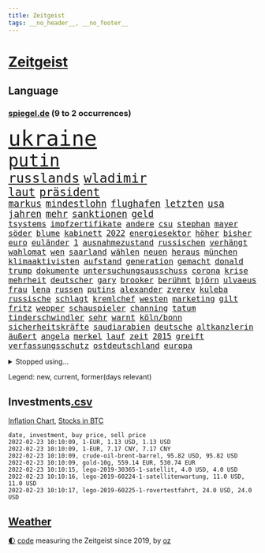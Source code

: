 ```yaml
---
title: Zeitgeist
tags: __no_header__, __no_footer__
---
```


# [Zeitgeist](https://oliz.io/zeitgeist/)

## Language

<h3><a href="https://www.spiegel.de" target="_blank">spiegel.de</a> (9 to 2 occurrences)</h3>
<p style="font-family:monospace">
<span style="font-size:32pt"><a href="news_links.html#ukraine" class="current">ukraine</a></span>
<br>
<span style="font-size:26pt"><a href="news_links.html#putin" class="current">putin</a></span>
<br>
<span style="font-size:20pt"><a href="news_links.html#russlands" class="current">russlands</a></span>
<span style="font-size:20pt"><a href="news_links.html#wladimir" class="current">wladimir</a></span>
<br>
<span style="font-size:17pt"><a href="news_links.html#laut" class="current">laut</a></span>
<span style="font-size:17pt"><a href="news_links.html#präsident" class="current">präsident</a></span>
<br>
<span style="font-size:14pt"><a href="news_links.html#markus" class="current">markus</a></span>
<span style="font-size:14pt"><a href="news_links.html#mindestlohn" class="current">mindestlohn</a></span>
<span style="font-size:14pt"><a href="news_links.html#flughafen" class="current">flughafen</a></span>
<span style="font-size:14pt"><a href="news_links.html#letzten" class="current">letzten</a></span>
<span style="font-size:14pt"><a href="news_links.html#usa" class="current">usa</a></span>
<span style="font-size:14pt"><a href="news_links.html#jahren" class="current">jahren</a></span>
<span style="font-size:14pt"><a href="news_links.html#mehr" class="current">mehr</a></span>
<span style="font-size:14pt"><a href="news_links.html#sanktionen" class="current">sanktionen</a></span>
<span style="font-size:14pt"><a href="news_links.html#geld" class="current">geld</a></span>
<br>
<span style="font-size:12pt"><a href="news_links.html#tsystems" class="new">tsystems</a></span>
<span style="font-size:12pt"><a href="news_links.html#impfzertifikate" class="current">impfzertifikate</a></span>
<span style="font-size:12pt"><a href="news_links.html#andere" class="current">andere</a></span>
<span style="font-size:12pt"><a href="news_links.html#csu" class="current">csu</a></span>
<span style="font-size:12pt"><a href="news_links.html#stephan" class="current">stephan</a></span>
<span style="font-size:12pt"><a href="news_links.html#mayer" class="current">mayer</a></span>
<span style="font-size:12pt"><a href="news_links.html#söder" class="current">söder</a></span>
<span style="font-size:12pt"><a href="news_links.html#blume" class="new">blume</a></span>
<span style="font-size:12pt"><a href="news_links.html#kabinett" class="current">kabinett</a></span>
<span style="font-size:12pt"><a href="news_links.html#2022" class="current">2022</a></span>
<span style="font-size:12pt"><a href="news_links.html#energiesektor" class="new">energiesektor</a></span>
<span style="font-size:12pt"><a href="news_links.html#höher" class="current">höher</a></span>
<span style="font-size:12pt"><a href="news_links.html#bisher" class="current">bisher</a></span>
<span style="font-size:12pt"><a href="news_links.html#euro" class="current">euro</a></span>
<span style="font-size:12pt"><a href="news_links.html#euländer" class="current">euländer</a></span>
<span style="font-size:12pt"><a href="news_links.html#1" class="current">1</a></span>
<span style="font-size:12pt"><a href="news_links.html#ausnahmezustand" class="current">ausnahmezustand</a></span>
<span style="font-size:12pt"><a href="news_links.html#russischen" class="current">russischen</a></span>
<span style="font-size:12pt"><a href="news_links.html#verhängt" class="current">verhängt</a></span>
<span style="font-size:12pt"><a href="news_links.html#wahlomat" class="new">wahlomat</a></span>
<span style="font-size:12pt"><a href="news_links.html#wen" class="current">wen</a></span>
<span style="font-size:12pt"><a href="news_links.html#saarland" class="current">saarland</a></span>
<span style="font-size:12pt"><a href="news_links.html#wählen" class="current">wählen</a></span>
<span style="font-size:12pt"><a href="news_links.html#neuen" class="current">neuen</a></span>
<span style="font-size:12pt"><a href="news_links.html#heraus" class="current">heraus</a></span>
<span style="font-size:12pt"><a href="news_links.html#münchen" class="current">münchen</a></span>
<span style="font-size:12pt"><a href="news_links.html#klimaaktivisten" class="current">klimaaktivisten</a></span>
<span style="font-size:12pt"><a href="news_links.html#aufstand" class="current">aufstand</a></span>
<span style="font-size:12pt"><a href="news_links.html#generation" class="current">generation</a></span>
<span style="font-size:12pt"><a href="news_links.html#gemacht" class="current">gemacht</a></span>
<span style="font-size:12pt"><a href="news_links.html#donald" class="current">donald</a></span>
<span style="font-size:12pt"><a href="news_links.html#trump" class="current">trump</a></span>
<span style="font-size:12pt"><a href="news_links.html#dokumente" class="current">dokumente</a></span>
<span style="font-size:12pt"><a href="news_links.html#untersuchungsausschuss" class="current">untersuchungsausschuss</a></span>
<span style="font-size:12pt"><a href="news_links.html#corona" class="current">corona</a></span>
<span style="font-size:12pt"><a href="news_links.html#krise" class="current">krise</a></span>
<span style="font-size:12pt"><a href="news_links.html#mehrheit" class="current">mehrheit</a></span>
<span style="font-size:12pt"><a href="news_links.html#deutscher" class="current">deutscher</a></span>
<span style="font-size:12pt"><a href="news_links.html#gary" class="current">gary</a></span>
<span style="font-size:12pt"><a href="news_links.html#brooker" class="new">brooker</a></span>
<span style="font-size:12pt"><a href="news_links.html#berühmt" class="current">berühmt</a></span>
<span style="font-size:12pt"><a href="news_links.html#björn" class="current">björn</a></span>
<span style="font-size:12pt"><a href="news_links.html#ulvaeus" class="new">ulvaeus</a></span>
<span style="font-size:12pt"><a href="news_links.html#frau" class="current">frau</a></span>
<span style="font-size:12pt"><a href="news_links.html#lena" class="current">lena</a></span>
<span style="font-size:12pt"><a href="news_links.html#russen" class="current">russen</a></span>
<span style="font-size:12pt"><a href="news_links.html#putins" class="current">putins</a></span>
<span style="font-size:12pt"><a href="news_links.html#alexander" class="current">alexander</a></span>
<span style="font-size:12pt"><a href="news_links.html#zverev" class="current">zverev</a></span>
<span style="font-size:12pt"><a href="news_links.html#kuleba" class="current">kuleba</a></span>
<span style="font-size:12pt"><a href="news_links.html#russische" class="current">russische</a></span>
<span style="font-size:12pt"><a href="news_links.html#schlagt" class="new">schlagt</a></span>
<span style="font-size:12pt"><a href="news_links.html#kremlchef" class="current">kremlchef</a></span>
<span style="font-size:12pt"><a href="news_links.html#westen" class="current">westen</a></span>
<span style="font-size:12pt"><a href="news_links.html#marketing" class="current">marketing</a></span>
<span style="font-size:12pt"><a href="news_links.html#gilt" class="current">gilt</a></span>
<span style="font-size:12pt"><a href="news_links.html#fritz" class="new">fritz</a></span>
<span style="font-size:12pt"><a href="news_links.html#wepper" class="new">wepper</a></span>
<span style="font-size:12pt"><a href="news_links.html#schauspieler" class="current">schauspieler</a></span>
<span style="font-size:12pt"><a href="news_links.html#channing" class="new">channing</a></span>
<span style="font-size:12pt"><a href="news_links.html#tatum" class="new">tatum</a></span>
<span style="font-size:12pt"><a href="news_links.html#tinderschwindler" class="new">tinderschwindler</a></span>
<span style="font-size:12pt"><a href="news_links.html#sehr" class="current">sehr</a></span>
<span style="font-size:12pt"><a href="news_links.html#warnt" class="current">warnt</a></span>
<span style="font-size:12pt"><a href="news_links.html#köln/bonn" class="new">köln/bonn</a></span>
<span style="font-size:12pt"><a href="news_links.html#sicherheitskräfte" class="current">sicherheitskräfte</a></span>
<span style="font-size:12pt"><a href="news_links.html#saudiarabien" class="current">saudiarabien</a></span>
<span style="font-size:12pt"><a href="news_links.html#deutsche" class="current">deutsche</a></span>
<span style="font-size:12pt"><a href="news_links.html#altkanzlerin" class="current">altkanzlerin</a></span>
<span style="font-size:12pt"><a href="news_links.html#äußert" class="current">äußert</a></span>
<span style="font-size:12pt"><a href="news_links.html#angela" class="current">angela</a></span>
<span style="font-size:12pt"><a href="news_links.html#merkel" class="current">merkel</a></span>
<span style="font-size:12pt"><a href="news_links.html#lauf" class="current">lauf</a></span>
<span style="font-size:12pt"><a href="news_links.html#zeit" class="current">zeit</a></span>
<span style="font-size:12pt"><a href="news_links.html#2015" class="current">2015</a></span>
<span style="font-size:12pt"><a href="news_links.html#greift" class="current">greift</a></span>
<span style="font-size:12pt"><a href="news_links.html#verfassungsschutz" class="current">verfassungsschutz</a></span>
<span style="font-size:12pt"><a href="news_links.html#ostdeutschland" class="current">ostdeutschland</a></span>
<span style="font-size:12pt"><a href="news_links.html#europa" class="current">europa</a></span>
</p>
<details>
<summary>Stopped using...</summary>
<p class="former" style="font-size:12pt">
torjäger(490) trumps(490) armenien(489) coronalockdown(489) ehemann(489) einwohner(489) liverpool(489) ausschreitungen(488) beobachtet(488) haftstrafe(488) legendären(488) profi(488) spahn(488) ungewöhnlich(488) versprach(488) walter(488) diktator(487) erholung(487) gelernt(487) unterschiede(487) äußerungen(487) übergriffe(487) 2000(486) asche(486) befindet(486) exemplare(486) massiver(486) schlug(486) schmeckt(486) weber(486) weitgehend(486) youtube(486) besonderen(485) coronaausbruch(485) erziehung(485) geschaffen(485) kohle(485) provinz(485) villa(485) abschied(484) botschaften(484) eingereicht(484) geändert(484) italienische(484) konkurrenten(484) rekordmeister(484) rostock(484) studierenden(484) tieren(484) umgehen(484) verdachts(484) videobotschaft(484) viertel(484) 37(483) bereich(483) einiges(483) katastrophe(483) kämpfe(483) rente(483) sicherheitsbehörden(483) unruhen(483) versteigert(483) virologe(483) ärgert(483) anruf(482) besseren(482) bitten(482) carsten(482) chelsea(482) entdecken(482) gerufen(482) halt(482) prinzessin(482) saisonsieg(482) unentschieden(482) zeitweise(482) 125(481) anthony(481) bekanntesten(481) belarussischen(481) berg(481) billionen(481) einzudämmen(481) gesagt(481) kretschmer(481) versorgt(481) zeugen(481) arbeitsplatz(480) behandelt(480) bekämpft(480) bekämpfung(480) dienen(480) marcel(480) paderborn(480) räumen(480) verlängern(480) verschwunden(480) vorantreiben(480) außenpolitik(479) beachten(479) einziehen(479) erinnerungen(479) island(479) löhne(479) roman(479) staats(479) 43(478) bekamen(478) beleidigt(478) christopher(478) geklärt(478) gestoßen(478) hunderten(478) ramelow(478) rettet(478) stuft(478) crash(477) eintracht(477) feuerwehrleute(477) gebiet(477) geflüchteten(477) gegenteil(477) hungerstreik(477) manipuliert(477) norbert(477) philipp(477) wirkt(477) woran(477) zugunsten(477) brutal(476) dahin(476) entscheidend(476) höchststand(476) lebenslange(476) querdenker(476) senkt(476) umstrittener(476) unterliegt(476) verteilung(476) veränderte(476) vorsprung(476) 94(475) aktuell(475) eskalieren(475) heil(475) hubertus(475) libyen(475) nerven(475) nürnberg(475) rom(475) tauchen(475) tausenden(475) via(475) 29(474) berät(474) brite(474) datenanalyse(474) höchst(474) jedenfalls(474) unruhe(474) verschwiegen(474) deutlicher(473) fund(473) gewässern(473) meiner(473) rechtliche(473) fauci(472) game(472) italienischen(472) netanyahu(472) trainiert(472) aufgetreten(471) beteiligung(471) erkrankung(471) hob(471) hürden(471) spüren(471) störung(471) verschärfte(471) beantragt(470) green(470) haaland(470) jerusalem(470) kindes(470) sven(470) 81(469) franzosen(469) raumstation(469) schlechtes(469) ermordeten(468) gesehen(468) 16jährigen(467) brauche(467) erfunden(467) gefangene(467) negativen(467) park(467) defensive(466) geprägt(466) überprüfen(466) aufarbeitung(465) gekauft(465) marsch(465) praktisch(465) reichsten(465) vakzine(465) zigaretten(465) berühmte(464) gefälschte(464) polnische(464) raab(464) umweltschutz(464) voraussetzungen(464) jürgen(463) kippt(463) ordnung(463) prompt(463) träume(463) ausrüstung(462) bett(462) eben(462) eingeleitet(462) ergebnissen(462) dfbpokal(461) falscher(461) hitze(461) startups(461) favorit(460) pandemiebekämpfung(460) ähnliche(460) außerhalb(459) erderwärmung(459) thüringens(459) erwachsenen(458) politikerin(458) prognose(458) auktion(456) gelandet(456) vorgänger(456) familienberater(455) schneider(455) syrer(455) verfassungswidrig(455) zuspruch(455) klasse(454) kindheit(453) telefonat(453) aktivist(452) begangen(452) französischer(451) trauern(451) umfragewerte(451) munition(449) verfolger(449) app(447) krisen(447) stärkt(446) strafbar(445) thüringer(445) koalitionspartner(444) teilnehmern(443) abiy(442) herausfinden(442) 91(439) gerieten(438) unterbrochen(437) vorgenommen(437) tigray(436) identität(435) stellenabbau(434) coronajahr(433) susanne(433) weidel(433) entbrannt(431) bbc(429) italienischer(429) topspiel(429) hagen(427) rache(424) discounter(420) rechter(418) regelmäßig(414) vertrauten(413) aggressiv(412) boomt(410) würdigt(408) ausweg(407) brutalen(407) hartz(407) zweieinhalb(407) variante(398) uskapitol(389) 95(381) verstoß(380) iv(377) höheres(376) geheimen(373) windows(372) andy(371) bestens(370) entsprechenden(368) klettert(368) verleumdung(367) schiebt(363) nachbarland(362) abreise(356) militärputsch(354) potenziell(350) stärkste(347) unverletzt(345) fluggesellschaft(344) längerem(339) übernahm(336) hochschulen(333) fängt(331) portugals(331) kriege(328) zurückgekehrt(328) geimpften(326) verantwortliche(326) holten(321) strebt(320) südwesten(319) unterschiedliche(311) coronainzidenz(305) rumänien(304) prozessauftakt(302) herausragende(301) bemühen(299) kabel(281) institute(278) loben(278) massachusetts(278) pflegen(278) unfälle(274) raumfahrt(270) dynamo(269) genesen(267) abgefeuert(266) crystal(265) 2013(264) vize(264) 18jährigen(261) durchbruch(258) geknackt(257) arbeitsmarkt(256) set(256) tennisstar(253) ticket(253) agnes(252) hebamme(252) sahen(251) felix(248) jamie(248) aachen(247) laster(246) baum(245) organisierten(241) kw(239) serbien(239) julius(238) naftali(237) parkplatz(237) unterstützern(237) laune(236) geflüchteter(235) kultusminister(235) aggressiver(234) individuelle(233) sudan(232) wussten(231) chipmangel(230) fachkräftemangel(230) sammelt(230) kühnert(229) tenniswelt(229) tricks(227) gerichtet(226) weigerte(226) jamaika(225) drohenden(224) sowjetunion(224) befassen(223) rängen(223) morgens(222) schimpft(221) schob(221) aufsteiger(217) straftat(217) weltall(217) ahmed(215) düster(215) auswärtige(214) norwegische(214) siebte(214) abgeordneter(212) kalte(212) abgerufen(211) bay(211) hildesheim(211) mögen(211) coronafall(210) 500000(209) heim(209) sätze(209) visa(209) erhebung(207) absolviert(206) storniert(206) batterien(205) unterrichten(204) bundesverkehrsminister(203) mo(203) hits(198) fläche(197) gedroht(197) schottischen(196) sichtbar(196) las(195) vegas(195) vorliegen(195) kleinkinder(194) belästigungen(193) blind(192) fällig(191) medizinischer(191) bezieht(190) dominieren(190) konzentriert(190) thiel(190) wahlniederlage(190) voelchert(189) wellen(189) halfen(186) kosovo(186) dankte(185) gehörten(185) götze(185) wiegt(185) anstatt(183) coronapause(180) installiert(180) überwältigt(178) sichtlich(177) leidenschaft(175) websites(175) norweger(174) japans(173) killer(173) steve(172) netzwerke(171) verkehrt(170) beschimpfungen(169) erhofft(169) 90/die(168) diktatur(168) erling(167) ächzt(167) ali(166) boosterimpfung(166) ibiza(166) vermietet(166) films(165) taugen(165) europäisches(164) genervt(164) herauskommen(163) röttgen(163) übertragen(163) einigkeit(162) human(162) exemplar(161) kundschaft(161) vielfach(160) göringeckardt(159) hansjoachim(159) angestellt(157) senator(157) 190(156) bedürftige(156) regierte(156) ausfälle(155) award(155) müttern(155) world(155) scholz'(154) tabellenführung(154) bombe(152) nadine(152) papiere(152) produktionsausfälle(152) glücksfall(151) landwirte(151) natürlichen(151) späte(151) groningen(150) exmann(149) diebe(148) alias(147) unterschiedlicher(147) eindeutig(146) emirat(146) nsregime(146) katrin(145) mastercard(145) abgerechnet(144) cduführung(144) optimismus(144) gerichtsentscheidung(143) indonesische(143) dringen(142) friedensnobelpreis(142) pharmakonzern(142) weltberühmt(142) ausreisen(141) farce(141) gerichtsurteil(141) holstein(141) popgeschichte(141) anhörung(140) gesetzentwurf(140) oberster(140) umgesetzt(140) werten(140) autounfall(139) gesteuert(139) nachbarländer(139) türkisches(138) fock(137) gorch(137) menschliche(137) deckeln(136) fünftel(135) fracht(134) spitzenspiel(134) cyberangriffe(133) oppositionspolitiker(133) ostdeutschen(133) pazifik(133) tabellenspitze(133) zusehen(133) gehirn(132) krieger(132) saarbrücken(132) ehrgeiz(131) jeffrey(131) knapper(131) lösungen(131) einigt(130) untätigkeit(130) angeschlagenen(129) limburg(128) söldnertruppe(128) uli(128) versetzt(128) wiederzubeleben(128) abgeschaltet(127) höchststrafe(127) lotto(127) übertragung(127) eineinhalb(126) erklärungen(126) johannesburg(126) modeste(126) terodde(126) bildet(125) obst(125) floss(124) natostaaten(124) pakete(124) ubooten(124) verkehrsbetriebe(124) befragen(123) erneuerung(123) maskenverweigerer(123) mehrfamilienhaus(122) prallt(122) verschickte(122) durchschnittlich(121) kosteten(120) präsidentschaftskandidat(120) urenkel(120) vernichtet(120) blödsinn(119) schärferen(119) bedeckt(118) spürbare(117) wahlergebnis(117) schlangen(116) vermögensteuer(116) annulliert(115) dave(115) zentralen(115) eidinger(114) erwärmung(114) fernzügen(114) hey(114) vorurteile(114) bewahrte(113) gesundes(113) turnen(113) chancenlos(112) heidenreich(112) hofreiter(112) torlos(112) glen(111) nullcovidstrategie(111) sonntagmorgen(111) automarkt(110) bernhard(110) apotheke(109) beider(109) entwickler(109) erneuern(109) exsprecherin(109) gesellschaftlichen(109) hitzewellen(109) prägen(109) staatlich(109) stephanie(109) supermarkt(109) unterstützten(109) gaspreise(108) rückweg(108) faszinierend(107) strackzimmermann(107) zugrunde(107) 007(106) ferran(106) gedrängt(106) mannschaften(106) schallenberg(106) torres(106) tourismusbranche(106) aue(105) brandt(105) bundesverwaltungsgericht(105) erzgebirge(105) fdppolitikerin(105) geklaut(105) raketenabwehr(105) 200000(104) angehalten(104) ausweis(104) entzweit(104) klimaforschung(104) kurioses(104) verunglückte(104) adele(103) hinrichtung(103) vereinbart(103) verläufe(103) volksverhetzung(103) benutzt(102) berufungsgericht(102) fiona(102) intern(102) raumfahrtunternehmen(102) vereidigung(102) zunahme(102) ansicht(101) norwegens(101) videokonferenz(101) portal(100) zähem(100) aneinandergeraten(99) bundesvorstand(99) verdreifacht(99) reichste(98) übergang(98) bukele(97) delegierten(97) perfektem(97) wirksam(97) meeresspiegels(96) verschwundenen(96) wonach(96) lieferungen(95) menschenschmuggel(95) pflegeheim(95) sterne(95) rechtsextremer(94) tickt(94) waffenlager(94) ansagen(93) emeritierte(93) verlobt(93) überlastung(93) chefredakteur(92) oberlandesgericht(92) zulieferer(92) belügen(91) enes(91) kanter(91) seelenlose(91) springerverlag(91) töchtern(91) bedingung(90) energieriesen(90) genf(90) gesundheitsministerin(90) härte(90) merck(90) nachteil(90) penthouse(90) stadtteil(90) ausweisung(89) bundestagsvizepräsidentin(89) clans(89) dieselbe(89) gutachter(89) kostüm(89) robuste(89) südamerikanischen(89) süßem(89) verbotener(89) verwehrt(89) davis(88) optionen(88) verglichen(88) annette(87) erfurt(87) geopolitische(87) leitzins(87) valencia(87) zinssenkung(87) dampf(86) kavala(86) nämlich(86) staatshilfe(86) entschärft(85) feldern(85) sekunde(85) vielfältig(85) ablenken(84) alec(84) aufarbeiten(84) baldwin(84) bremsweg(84) osman(84) riegeln(84) ausgelacht(83) füllkrug(83) joel(83) niclas(83) rust(83) sizilianischen(83) tötungsdelikts(83) vernünftig(83) horn(82) konzentration(82) milliardäre(82) pausenhof(82) wahrgenommen(82) bundländertreffen(81) ergattert(81) herzproblemen(81) kontinuität(81) professor(81) truss(81) weiterspielen(81) wissenschaftlichen(81) kommentierte(80) kriminalität(80) ming(80) namensstreit(80) ran(80) raumschiff(80) abgereist(79) dagewesenen(79) energieverbrauch(79) jahreswechsel(79) plantagen(79) rufe(79) uniklinik(79) berücksichtigen(78) freundes(78) gefoltert(78) geringer(78) großflächig(78) lieferzeiten(78) packers(78) plattformen(78) schienen(78) vereinbarten(78) verfassungsgerichtshof(78) vorsitzender(78) impfskeptikerin(77) riskierte(77) schwerte(77) strahlkraft(77) verdoppelte(77) flugzeugabsturz(76) hyundai(76) kulturmäzen(76) michel(76) oxfam(76) ubahn(76) wach(76) wundern(76) christiane(75) eauto(75) eindeutige(75) flitzer(75) pandemiebeginn(75) schläft(75) untergetaucht(75) befreite(74) fassen(74) klubikone(74) missverständnis(74) prozesse(74) ausschluss(73) coronachaos(73) fabian(73) gottschalk(73) isabella(73) wetten(73) zehnjähriger(73) cduvorsitzender(72) meat(72) strompreise(72) wachstumsprognose(72) bundesparteitag(71) coronahotspot(71) designierten(71) griffen(71) ischgl(71) kranker(71) lampen(71) sonnenuntergang(71) kompromissen(70) süd(70) tortur(70) unserem(70) welten(70) einschnitte(69) einzuholen(69) erklärungsnot(69) flugzeugbauer(69) getestete(69) koma(69) eliminieren(68) milliardenauftrag(68) millionensummen(68) qualifizieren(67) vorkehrungen(67) beeindruckt(66) rekordwerte(66) 1700(65) ampelkabinett(65) british(65) lucky(65) parlamentarischen(65) steiner(65) erlaubte(64) kantersieg(64) riskanter(64) schlussphase(64) tradition(64) aston(63) betriebsrats(63) bundesfinanzminister(63) garbiñe(63) gelbe(63) haag(63) kommissar(63) muguruza(63) tierwohl(63) versicherten(63) autoschlüssel(62) begehen(62) bvg(62) femizide(62) kleinste(62) ozean(62) praktikanten(62) verschiedener(62) versteht(62) alfred(61) einschränken(61) epsteins(61) keeper(61) ulrich(61) anbau(60) erwägen(60) kopfschmuck(60) marburg(60) mischt(60) pandemiegeschehen(60) coronafallzahlen(59) flutwellen(59) revanche(59) verbracht(59) bowie(58) eisbärenzwillinge(58) rostocker(58) brust(57) durchführen(57) hunziker(56) spdkanzler(56) tvmoderatorin(56) übergibt(56) dokumenten(55) fdpabgeordneter(55) impfpässe(55) konsumgüter(55) netzausbau(55) stimmte(55) szenario(55) brennerei(54) endlose(54) holland(54) milieus(54) südafrikanische(54) irrtum(53) klimaerwärmung(53) regulieren(53) rutte(53) skiort(53) entlarven(52) kommunistischen(52) schwäbische(52) till(52) verwaltungsgerichtshof(52) allgemeinen(51) aprèsski(51) gespannt(51) leichtsinnig(51) nehammer(51) referat(51) ritter(51) verbesserte(51) arsenalstar(50) coronabedingter(50) erfahrungsbericht(50) mahnte(50) temperaturen(50) windräder(50) dreifach(49) korruptionsvorwürfen(49) krebserregend(49) omikronpatienten(49) untermauern(49) wiegen(49) arbeitsminister(48) entlang(48) gründete(48) klimaminister(48) showdown(48) sodass(48) verbündete(48) verpuffung(48) champagnerhersteller(47) hybride(47) machtverhältnisse(47) pazifikstaat(47) silvesternacht(47) tennisverband(47) einbau(46) landesweiten(46) langwierigen(46) syrischer(46) tafel(46) 33jährigen(45) abzusehen(45) beanstandet(45) beat(45) kollektionen(45) lästerte(45) modewelt(45) out(45) perfektes(45) rangliste(45) tauschten(45) bettercom(44) borrell(44) garg(44) gerichtsstreit(44) hinrunde(44) josep(44) lehrt(44) marieagnes(44) patzer(44) skigebiet(44) vermehren(44) verteidigungsausschusses(44) vishal(44) zoomcall(44) zwayer(44) ausbruchs(43) pascal(43) welternährungsorganisation(43) zemmour(43) éric(43) diktatoren(42) grandslamtitel(42) königsblauen(42) nszeit(42) problematisch(42) traditionellen(42) chevron(41) fälschen(41) vincent(41) ameisen(40) bremsmanöver(40) coronaexpertenrat(40) dhbauswahl(40) einsicht(40) einzig(40) expertenrat(40) ibrahimović(40) millionenschaden(40) zlatan(40) bingen(39) klara(39) miliz(39) sicherheitslücke(39) südpazifik(39) urheberrecht(39) verzeichnete(39) begegnen(38) edward(38) ersatz(38) hilfslieferungen(38) kürzt(38) meisterwerk(38) nebenwirkung(38) anweisung(37) gefühle(37) nahrung(37) verhandlung(37) yannick(37) 1984(36) 270(36) augsburgs(36) durchgang(36) leiser(36) überlebenskampf(36) commerzbank(35) genutzte(35) goggia(35) handball(35) jasmin(35) pedro(35) prangern(35) rechner(35) sofia(35) todesumstände(35) verfilmt(35) viren(35) angehen(34) bildungsminister(34) canberra(34) deuten(34) landsmann(34) marvin(34) mittelfeld(34) ziehung(34) baltikum(33) dringende(33) einreiseregeln(33) lüneburg(33) militärbündnis(33) produzent(33) spanischer(33) airways(32) augenzeugenberichte(32) cool(32) folterarzt(32) muhammad(32) nonnen(32) qatar(32) watzke(32) 5g(31) astronom(31) beschaffung(31) geiseln(31) gerammt(31) korb(31) treffern(31) überraschen(31) fdpabgeordnete(30) jameswebbteleskop(30) stabilität(30) abstandsregeln(29) passierte(29) rekordumsatz(29) skiklassiker(29) spiderman(29) sprüche(29) wiederaufnahme(29) alaa(28) bedauern(28) ertrunken(28) geschehnissen(28) midlifekolumne(28) olympiaaus(28) ostbeauftragte(28) petro(28) poroschenko(28) rückrundenstart(28) supermärkten(28) willkür(28) ben(27) milder(27) selbstständig(27) coronafällen(26) gekümmert(26) gesetzten(26) margarete(26) nordsyrien(26) sachschaden(26) stararchitekt(26) tampa(26) transparente(26) verlegung(26) bezahlte(25) fahrenden(25) influencerin(25) krankenversicherung(25) louvre(25) ställen(25) clinch(24) großeltern(24) quarantäneregeln(24) wachsender(24) wellinger(24) anhebung(23) desto(23) emotionales(23) klischee(23) nairobi(23) schwindelig(23) spaziergänge(23) verunglimpft(23) kurzfristige(22) qualifizierte(22) voice(22) a4(21) falschinformation(21) feministischen(21) islamistische(21) palast(21) porträtierte(21) spektakel(21) umkämpfte(21) zurückzuführen(21) äußersten(21) bahnsteig(20) enkel(20) inklusion(20) nutzten(20) patriots(20) schmerzhaft(20) sprinterin(20) verdeckt(20) weihnachtsinsel(20) zweites(20) 82(19) abfahrtsrennen(19) fahrzeugen(19) gaskraftwerke(19) intellektueller(19) atomausstieg(18) atomkraftgegner(18) dünnen(18) exsenator(18) geywitz(18) ideologisch(18) irme(18) serielles(18) stetterkarp(18) wankt(18) aviv(17) berufsalltag(17) landtagswahlen(17) medizinstudentin(17) millionäre(17) modebranche(17) schriften(17) tel(17) transformation(17) generalstaatsanwältin(16) kitz(16) letitia(16) organe(16) skiunfall(16) dj(15) eingedämmt(15) gottesdienstes(15) horoskope(15) leistungsdruck(15) piste(15) tanzte(15) verlagern(15) wanderwitz(15) ampelabgeordnete(14) berufsaussichten(14) dämonen(14) frauenmorde(14) gefangenenlager(14) gerichtstermin(14) liz(14) nahostkonflikt(14) philippe(14) schneesturm(14) skitouren(14) visum(14) betrügerin(13) betty(13) jahresauftakt(13) jurymitglied(13) kasachstans(13) laser(13) pekings(13) pepi(13) perfekter(13) ricardo(13) bundesarbeitsminister(12) klimakatastrophe(12) spielverlegung(12) stürmte(12) tennisprofis(12) tennisstars(12) treffers(12) baltimore(11) coronainfizierten(11) erreichten(11) haitianischen(11) hausbrand(11) jovenel(11) luther(11) mol(11) müllentsorgung(11) ofen(11)
</p>
</details>
<p>Legend: <span class="new">new</span>, <span class="current">current</span>, <span class="former">former(days relevant)</span></p>

## Investments[.csv](investments.csv)

[Inflation Chart](https://inflationchart.com),
[Stocks in BTC](https://stonksinbtc.xyz/)

```
date, investment, buy price, sell price
2022-02-23 10:10:09, 1-EUR, 1.13 USD, 1.13 USD
2022-02-23 10:10:09, 1-EUR, 7.17 CNY, 7.17 CNY
2022-02-23 10:10:09, crude-oil-brent-barrel, 95.82 USD, 95.82 USD
2022-02-23 10:10:09, gold-10g, 559.14 EUR, 530.74 EUR
2022-02-23 10:10:15, lego-2019-30365-1-satellit, 4.0 USD, 4.0 USD
2022-02-23 10:10:16, lego-2019-60224-1-satellitenwartung, 11.0 USD, 11.0 USD
2022-02-23 10:10:17, lego-2019-60225-1-rovertestfahrt, 24.0 USD, 24.0 USD
```

## [Weather](weather.html)

<footer>
<a href="javascript:toggleTheme()" class="nav">🌓</a>
<a href="https://github.com/ooz/zeitgeist">code</a> measuring the Zeitgeist since 2019, by <a href="https://oliz.io">oz</a>
</footer>
